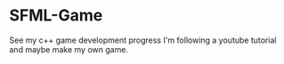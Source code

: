 # SFML-Game
See my c++ game development progress I'm following a youtube tutorial and maybe make my own game.
